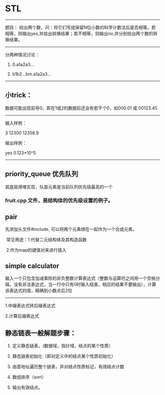 # STL
***
题目： 给出两个数，问：将它们写成保留N位小数的科学计数法后是否相等。若相等，则输出yes,并给出转换结果；若不相等，则输出no,并分别给出两个数的转换结果。
***
分两种情况讨论：  

1. 0.a1a2a3...  

2. b1b2...bm.a1a2a3...
***

## 小trick：   

数据可能出现前导0，即在1或2的数据前还会有若干个0，如000.01 或 00123.45
***
输入样例：  

3 12300 12358.9  

输出样例：  

yes 0.123*10^5
***
## priority_queue 优先队列
其底层用堆实现，队首元素是当前队列优先级最高的一个
### fruit.cpp 文件，是结构体的优先级设置的例子。
## pair
先添加头文件#include<utility>, 可以将两个元素绑在一起作为一个合成元素。  
  
  常见用途：1.代替二元结构体及其构造函数  
  
  2.作为map的键值对来进行插入
## simple calculator
输入一个只包含加减乘除的非负整数计算表达式（整数与运算符之间用一个空格分隔，没有非法表达式，当一行中只有0时输入结束，相应的结果不要输出），计算该表达式的值，精确到小数点后2位
***
1.中缀表达式转后缀表达式  

2.计算后缀表达式

## 静态链表一般解题步骤：
1. 定义静态链表，(数据域，指针域，结点的某个性质）  

2. 静态链表初始化（即对定义中的结点某个性质初始化）

3. 由首地址遍历整个链表，并对结点性质标记，有效结点计数  

4. 数组排序（sort）  

5. 输出有效结点。
